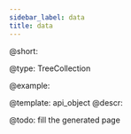 ```yaml
---
sidebar_label: data
title: data
---          
```


@short: 


@type: TreeCollection

@example: 



@template:	api_object
@descr: 



@todo:
fill the generated page
